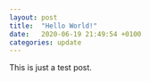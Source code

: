 ```yaml
---
layout: post
title:  "Hello World!"
date:   2020-06-19 21:49:54 +0100
categories: update
---
```


This is just a test post.

